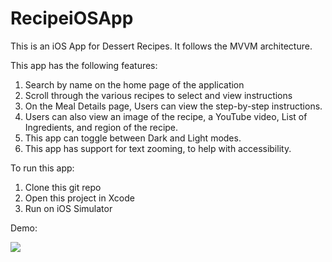# RecipeiOSApp
This is an iOS App for Dessert Recipes. It follows the MVVM architecture.


This app has the following features: 
1. Search by name on the home page of the application
2. Scroll through the various recipes to select and view instructions
3. On the Meal Details page, Users can view the step-by-step instructions.
4. Users can also view an image of the recipe, a YouTube video, List of Ingredients, and region of the recipe.
5. This app can toggle between Dark and Light modes.
6. This app has support for text zooming, to help with accessibility.

To run this app:
1. Clone this git repo
2. Open this project in Xcode
3. Run on iOS Simulator


Demo:



![](https://github.com/mpattan/RecipeiOSApp/blob/master/Demo%20Resources/RecipeiOSDemo.gif)

